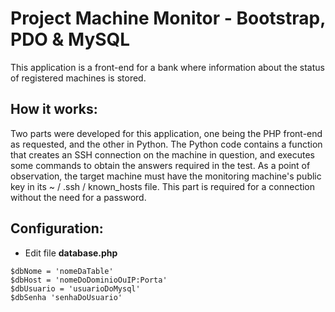 # Project Machine Monitor - Bootstrap, PDO & MySQL
This application is a front-end for a bank where information about the status of registered machines is stored.

## How it works:

Two parts were developed for this application, one being the PHP front-end as requested, and the other in Python. The Python code contains a function that creates an SSH connection on the machine in question, and executes some commands to obtain the answers required in the test.
As a point of observation, the target machine must have the monitoring machine's public key in its ~ / .ssh / known_hosts file. This part is required for a connection without the need for a password.
## Configuration:

- Edit file **database.php** 

```
$dbNome = 'nomeDaTable' 
$dbHost = 'nomeDoDominioOuIP:Porta' 
$dbUsuario = 'usuarioDoMysql' 
$dbSenha 'senhaDoUsuario'

```
